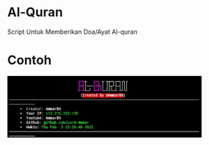 # Al-Quran
Script Untuk Memberikan Doa/Ayat Al-quran

# Contoh

  <img src="https://github.com/Lord-Ammar/Al-Quran/blob/main/IMG_20220203_233024.jpg" width="440" title="Menu" alt="Menu">
</p>
